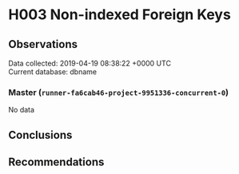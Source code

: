 # H003 Non-indexed Foreign Keys #

## Observations ##
Data collected: 2019-04-19 08:38:22 +0000 UTC  
Current database: dbname  

### Master (`runner-fa6cab46-project-9951336-concurrent-0`) ###


No data


## Conclusions ##


## Recommendations ##

